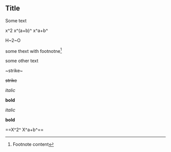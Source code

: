 ## Title

Some text

x^2  x^(a+b)^  x^a+b^

H~2~O

some thext with footnotne[^1]

[^1]: Footnote content

some other text

~strike~

~~strike~~

*italic*

**bold**

_italic_

__bold__

==X^2^   X^a+b^==



